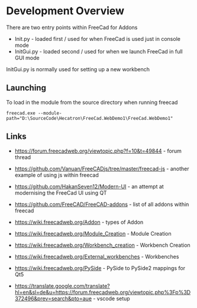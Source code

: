 # Development Overview

There are two entry points within FreeCad for Addons

  * Init.py - loaded first / used for when FreeCad is used just in console mode
  * InitGui.py - loaded second / used for when we launch FreeCad in full GUI mode

InitGui.py is normally used for setting up a new workbench

## Launching

To load in the module from the source directory when running freecad
```
freecad.exe --module-path="D:\SourceCode\Hecatron\FreeCad.WebDemo1\FreeCad.WebDemo1"
```

## Links

  * https://forum.freecadweb.org/viewtopic.php?f=10&t=49844 - forum thread
  * https://github.com/Vanuan/FreeCADjs/tree/master/freecad-js - another example of using js within freecad

  * https://github.com/HakanSeven12/Modern-UI - an attempt at modernising the FreeCad UI using QT
  * https://github.com/FreeCAD/FreeCAD-addons - list of all addons within freecad
  * https://wiki.freecadweb.org/Addon - types of Addon
  * https://wiki.freecadweb.org/Module_Creation - Module Creation
  * https://wiki.freecadweb.org/Workbench_creation - Workbench Creation
  * https://wiki.freecadweb.org/External_workbenches - Workbenches
  * https://wiki.freecadweb.org/PySide - PySide to PySide2 mappings for Qt5
  * https://translate.google.com/translate?hl=en&sl=de&u=https://forum.freecadweb.org/viewtopic.php%3Fp%3D372496&prev=search&pto=aue - vscode setup
